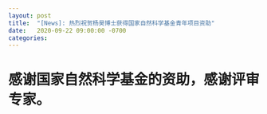 ```yaml
---
layout: post
title:  "[News]: 热烈祝贺杨昊博士获得国家自然科学基金青年项目资助"
date:   2020-09-22 09:00:00 -0700
categories: 
---
```


# 感谢国家自然科学基金的资助，感谢评审专家。
